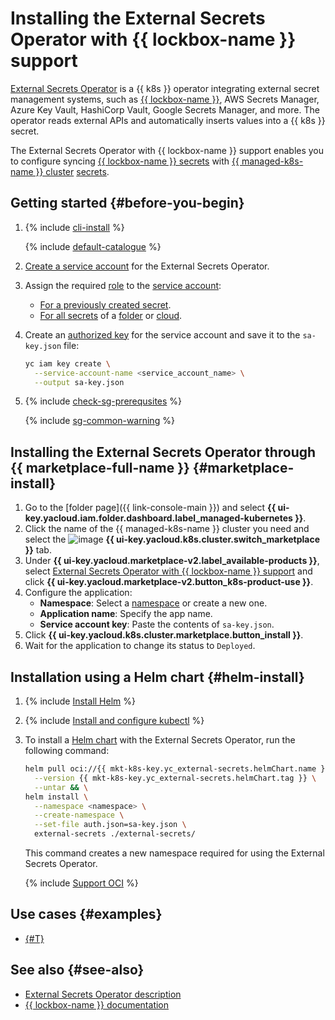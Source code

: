 # Installing the External Secrets Operator with {{ lockbox-name }} support


[External Secrets Operator](/marketplace/products/yc/external-secrets) is a {{ k8s }} operator integrating external secret management systems, such as [{{ lockbox-name }}](../../../lockbox/), AWS Secrets Manager, Azure Key Vault, HashiCorp Vault, Google Secrets Manager, and more. The operator reads external APIs and automatically inserts values into a {{ k8s }} secret.

The External Secrets Operator with {{ lockbox-name }} support enables you to configure syncing [{{ lockbox-name }} secrets](../../../lockbox/concepts/secret.md) with [{{ managed-k8s-name }} cluster](../../concepts/index.md#kubernetes-cluster) [secrets](../../concepts/encryption.md).

## Getting started {#before-you-begin}

1. {% include [cli-install](../../../_includes/cli-install.md) %}

   {% include [default-catalogue](../../../_includes/default-catalogue.md) %}

1. [Create a service account](../../../iam/operations/sa/create.md) for the External Secrets Operator.
1. Assign the required [role](../../../lockbox/security/index.md#service-roles) to the [service account](../../../iam/concepts/users/service-accounts.md):
   * [For a previously created secret](../../../lockbox/operations/secret-access.md).
   * [For all secrets](../../../iam/operations/sa/assign-role-for-sa.md) of a [folder](../../../resource-manager/concepts/resources-hierarchy.md#folder) or [cloud](../../../resource-manager/concepts/resources-hierarchy.md#cloud).
1. Create an [authorized key](../../../iam/concepts/authorization/key.md) for the service account and save it to the `sa-key.json` file:

   ```bash
   yc iam key create \
     --service-account-name <service_account_name> \
     --output sa-key.json
   ```

1. {% include [check-sg-prerequsites](../../../_includes/managed-kubernetes/security-groups/check-sg-prerequsites-lvl3.md) %}

    {% include [sg-common-warning](../../../_includes/managed-kubernetes/security-groups/sg-common-warning.md) %}

## Installing the External Secrets Operator through {{ marketplace-full-name }} {#marketplace-install}

1. Go to the [folder page]({{ link-console-main }}) and select **{{ ui-key.yacloud.iam.folder.dashboard.label_managed-kubernetes }}**.
1. Click the name of the {{ managed-k8s-name }} cluster you need and select the ![image](../../../_assets/console-icons/shopping-cart.svg) **{{ ui-key.yacloud.k8s.cluster.switch_marketplace }}** tab.
1. Under **{{ ui-key.yacloud.marketplace-v2.label_available-products }}**, select [External Secrets Operator with {{ lockbox-name }} support](/marketplace/products/yc/external-secrets) and click **{{ ui-key.yacloud.marketplace-v2.button_k8s-product-use }}**.
1. Configure the application:
   * **Namespace**: Select a [namespace](../../concepts/index.md#namespace) or create a new one.
   * **Application name**: Specify the app name.
   * **Service account key**: Paste the contents of `sa-key.json`.
1. Click **{{ ui-key.yacloud.k8s.cluster.marketplace.button_install }}**.
1. Wait for the application to change its status to `Deployed`.

## Installation using a Helm chart {#helm-install}

1. {% include [Install Helm](../../../_includes/managed-kubernetes/helm-install.md) %}
1. {% include [Install and configure kubectl](../../../_includes/managed-kubernetes/kubectl-install.md) %}
1. To install a [Helm chart](https://helm.sh/docs/topics/charts/) with the External Secrets Operator, run the following command:

   ```bash
   helm pull oci://{{ mkt-k8s-key.yc_external-secrets.helmChart.name }} \
     --version {{ mkt-k8s-key.yc_external-secrets.helmChart.tag }} \
     --untar && \
   helm install \
     --namespace <namespace> \
     --create-namespace \
     --set-file auth.json=sa-key.json \
     external-secrets ./external-secrets/
   ```

   This command creates a new namespace required for using the External Secrets Operator.

   {% include [Support OCI](../../../_includes/managed-kubernetes/note-helm-experimental-oci.md) %}

## Use cases {#examples}

* [{#T}](../../tutorials/kubernetes-lockbox-secrets.md)

## See also {#see-also}

* [External Secrets Operator description](https://external-secrets.io/v0.8.1/provider/yandex-lockbox/)
* [{{ lockbox-name }} documentation](../../../lockbox/)
